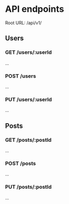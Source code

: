 # API endpoints
Root URL: /api/v1/
## Users
### GET /users/:userId
...

### POST /users
...

### PUT /users/:userId
...

## Posts
### GET /posts/:postId
...

### POST /posts
...

### PUT /posts/:postId
...